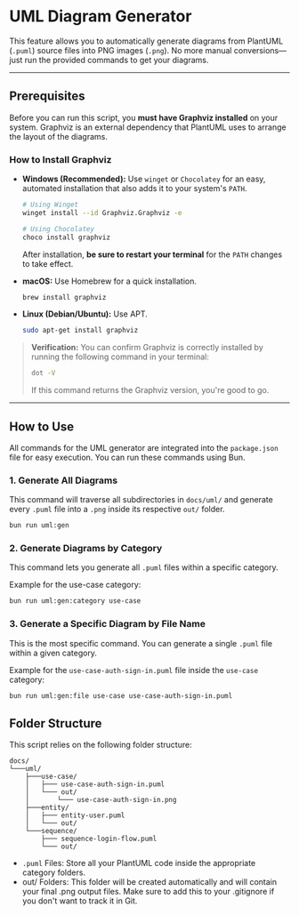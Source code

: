 # UML Diagram Generator

This feature allows you to automatically generate diagrams from PlantUML (`.puml`) source files into PNG images (`.png`). No more manual conversions—just run the provided commands to get your diagrams.

---

## Prerequisites

Before you can run this script, you **must have Graphviz installed** on your system. Graphviz is an external dependency that PlantUML uses to arrange the layout of the diagrams.

### How to Install Graphviz

-   **Windows (Recommended):**
    Use `winget` or `Chocolatey` for an easy, automated installation that also adds it to your system's `PATH`.

    ```bash
    # Using Winget
    winget install --id Graphviz.Graphviz -e
    ```

    ```bash
    # Using Chocolatey
    choco install graphviz
    ```

    After installation, **be sure to restart your terminal** for the `PATH` changes to take effect.

-   **macOS:**
    Use Homebrew for a quick installation.

    ```bash
    brew install graphviz
    ```

-   **Linux (Debian/Ubuntu):**
    Use APT.

    ```bash
    sudo apt-get install graphviz
    ```

> **Verification:** You can confirm Graphviz is correctly installed by running the following command in your terminal:
>
> ```bash
> dot -V
> ```
> If this command returns the Graphviz version, you're good to go.

---

## How to Use

All commands for the UML generator are integrated into the `package.json` file for easy execution. You can run these commands using Bun.

### 1. Generate All Diagrams

This command will traverse all subdirectories in `docs/uml/` and generate every `.puml` file into a `.png` inside its respective `out/` folder.

```bash
bun run uml:gen
```

### 2. Generate Diagrams by Category

This command lets you generate all `.puml` files within a specific category.

Example for the use-case category:

```bash
bun run uml:gen:category use-case
```
### 3. Generate a Specific Diagram by File Name

This is the most specific command. You can generate a single `.puml` file within a given category.

Example for the `use-case-auth-sign-in.puml` file inside the `use-case` category:

```bash
bun run uml:gen:file use-case use-case-auth-sign-in.puml
```
## Folder Structure
This script relies on the following folder structure:

```
docs/
└───uml/
    ├───use-case/
    │   ├─── use-case-auth-sign-in.puml
    │   └─── out/
    │       └─── use-case-auth-sign-in.png
    ├───entity/
    │   ├─── entity-user.puml
    │   └─── out/
    └───sequence/
        ├─── sequence-login-flow.puml
        └─── out/
```
- `.puml` Files: Store all your PlantUML code inside the appropriate category folders. 
- out/ Folders: This folder will be created automatically and will contain your final .png output files. Make sure to add this to your .gitignore if you don't want to track it in Git.
